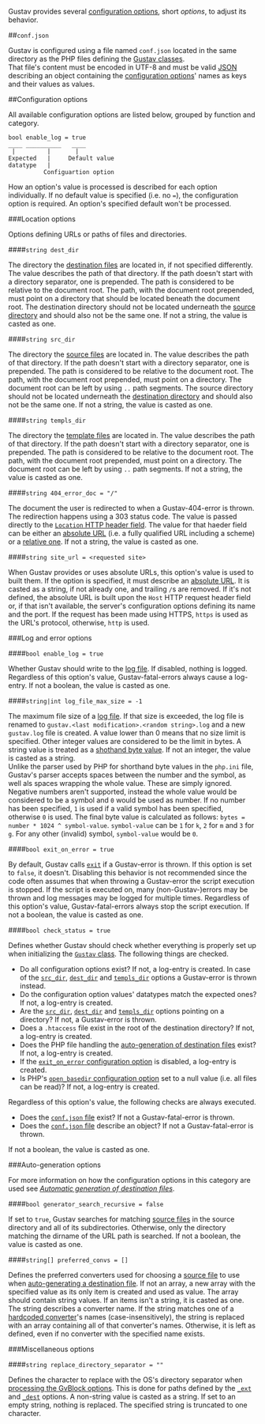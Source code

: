 Gustav provides several [configuration options](#configuration-options), short *options*, to adjust its behavior.



##`conf.json`

Gustav is configured using a file named `conf.json` located in the same directory as the PHP files defining the [Gustav classes](API#gustav-classes).  
That file's content must be encoded in UTF-8 and must be valid [JSON](http://json.org) describing an object containing the [configuration options](#configuration-options)' names as keys and their values as values.



##Configuration options

All available configuration options are listed below, grouped by function and category.

    bool enable_log = true
    ____ __________   ____
     |         |       |
    Expected   |     Default value
    datatype   |
              Configuartion option

How an option's value is processed is described for each option individually. If no default value is specified (i.e. no `=`), the configuration option is required. An option's specified default won't be processed.

###Location options

Options defining URLs or paths of files and directories.

####`string dest_dir`

The directory the [destination files](Destination-files) are located in, if not specified differently. The value describes the path of that directory. If the path doesn't start with a directory separator, one is prepended. The path is considered to be relative to the document root. The path, with the document root prepended, must point on a directory that should be located beneath the document root. The destination directory should not be located underneath the [source directory](#string-src_dir) and should also not be the same one. If not a string, the value is casted as one.

####`string src_dir`

The directory the [source files](Source-files) are located in. The value describes the path of that directory. If the path doesn't start with a directory separator, one is prepended. The path is considered to be relative to the document root. The path, with the document root prepended, must point on a directory. The document root can be left by using `..` path segments. The source directory should not be located underneath the [destination directory](#string-dest_dir) and should also not be the same one. If not a string, the value is casted as one.

####`string templs_dir`

The directory the [template files](Template-files) are located in. The value describes the path of that directory. If the path doesn't start with a directory separator, one is prepended. The path is considered to be relative to the document root. The path, with the document root prepended, must point on a directory. The document root can be left by using `..` path segments. If not a string, the value is casted as one.

####`string 404_error_doc = "/"`

The document the user is redirected to when a Gustav-404-error is thrown. The redirection happens using a 303 status code. The value is passed directly to the [`Location` HTTP header field](https://tools.ietf.org/html/rfc7231#section-7.1.2). The value for that haeder field can be either an [absolute URL](https://tools.ietf.org/html/rfc3986#section-4.3) (i.e. a fully qualified URL including a scheme) or a [relative one](https://tools.ietf.org/html/rfc3986#section-4.2). If not a string, the value is casted as one.

####`string site_url = <requested site>`

When Gustav provides or uses absolute URLs, this option's value is used to built them. If the option is specified, it must describe an [absolute URL](https://tools.ietf.org/html/rfc3986#section-4.3). It is casted as a string, if not already one, and trailing `/`s are removed. If it's not defined, the absolute URL is built upon the `Host` HTTP request header field or, if that isn't available, the server's configuration options defining its name and the port. If the request has been made using HTTPS, `https` is used as the URL's protocol, otherwise, `http` is used.

###Log and error options

####`bool enable_log = true`

Whether Gustav should write to the [log file](Log-files). If disabled, nothing is logged. Regardless of this option's value, Gustav-fatal-errors always cause a log-entry. If not a boolean, the value is casted as one.

####`string|int log_file_max_size = -1`

The maximum file size of a [log file](Log-files). If that size is exceeded, the log file is renamed to `gustav.<last modification>.<random string>.log` and a new `gustav.log` file is created. A value lower than 0 means that no size limit is specified. Other integer values are considered to be the limit in bytes. A string value is treated as a [shothand byte value](http://php.net/manual/en/faq.using.php#faq.using.shorthandbytes). If not an integer, the value is casted as a string.  
Unlike the parser used by PHP for shorthand byte values in the `php.ini` file, Gustav's parser accepts spaces between the number and the symbol, as well als spaces wrapping the whole value. These are simply ignored. Negative numbers aren't supported, instead the whole value would be considered to be a symbol and `0` would be used as number. If no number has been specified, `1` is used if a valid symbol has been specified, otherwise `0` is used. The final byte value is calculated as follows: `bytes = number * 1024 ^ symbol-value`. `symbol-value` can be `1` for `k`, `2` for `m` and `3` for `g`. For any other (invalid) symbol, `symbol-value` would be `0`.

####`bool exit_on_error = true`

By default, Gustav calls [`exit`](http://php.net/manual/en/function.exit.php) if a Gustav-error is thrown. If this option is set to `false`, it doesn't. Disabling this behavior is not recommended since the code often assumes that when throwing a Gustav-error the script execution is stopped. If the script is executed on, many (non-Gustav-)errors may be thrown and log messages may be logged for multiple times. Regardless of this option's value, Gustav-fatal-errors always stop the script execution. If not a boolean, the value is casted as one.

####`bool check_status = true`

Defines whether Gustav should check whether everything is properly set up when initializing the [`Gustav` class](API#gustav). The following things are checked.

+   Do all configuration options exist? If not, a log-entry is created. In case of the [`src_dir`](#string-src_dir), [`dest_dir`](#string-dest_dir) and [`templs_dir`](#string-templs_dir) options a Gustav-error is thrown instead.
+   Do the configuration option values' datatypes match the expected ones? If not, a log-entry is created.
+   Are the [`src_dir`](#string-src_dir), [`dest_dir`](#string-dest_dir) and [`templs_dir`](#string-templs_dir) options pointing on a directory? If not, a Gustav-error is thrown.
+   Does a `.htaccess` file exist in the root of the destination directory? If not, a log-entry is created.
+   Does the PHP file handling the [auto-generation of destination files](Automatic-generation-of-destination-files) exist? If not, a log-entry is created.
+   If the [`exit_on_error` configuration option](#bool-exit_on_error--true) is disabled, a log-entry is created.
+   Is PHP's [`open_basedir` configuration option](http://php.net/manual/en/ini.core.php#ini.open-basedir) set to a null value (i.e. all files can be read)? If not, a log-entry is created.

Regardless of this option's value, the following checks are always executed.

+   Does the [`conf.json` file](#confjson) exist? If not a Gustav-fatal-error is thrown.
+   Does the [`conf.json` file](#confjson) describe an object? If not a Gustav-fatal-error is thrown.

If not a boolean, the value is casted as one.

###Auto-generation options

For more information on how the configuration options in this category are used see [*Automatic generation of destination files*](Automatic-generation-of-destination-files#choosing-a-matching-source-file).

####`bool generator_search_recursive = false`

If set to `true`, Gustav searches for matching [source files](Source-files) in the source directory and all of its subdirectories. Otherwise, only the directory matching the dirname of the URL path is searched. If not a boolean, the value is casted as one.

####`string[] preferred_convs = []`

Defines the preferred converters used for choosing a [source file](Source-files) to use when [auto-generating a destination file](Automatic-generation-of-destination-files). If not an array, a new array with the specified value as its only item is created and used as value. The array should contain string values. If an items isn't a string, it is casted as one. The string describes a converter name. If the string matches one of a [hardcoded converter](Converting-source-content#hardcoded-converters)'s names (case-insensitively), the string is replaced with an array containing all of that converter's names. Otherwise, it is left as defined, even if no converter with the specified name exists.

###Miscellaneous options

####`string replace_directory_separator = ""`

Defines the character to replace with the OS's directory separator when [processing the GvBlock options](GvBlock-option-processing). This is done for paths defined by the [`_ext`](Gustav-core-options#_ext) and [`_dest`](Gustav-core-options#_dest) options. A non-string value is casted as a string. If set to an empty string, nothing is replaced. The specified string is truncated to one character.